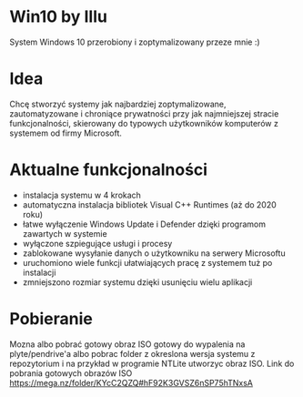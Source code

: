# Win10 by Illu
System Windows 10 przerobiony i zoptymalizowany przeze mnie :) 

# Idea
Chcę stworzyć systemy jak najbardziej zoptymalizowane, zautomatyzowane i chroniące prywatności przy jak najmniejszej stracie funkcjonalności, skierowany do typowych użytkowników komputerów z systemem od firmy Microsoft. 

# Aktualne funkcjonalności
- instalacja systemu w 4 krokach
- automatyczna instalacja bibliotek Visual C++ Runtimes (aż do 2020 roku)
- łatwe wyłączenie Windows Update i Defender dzięki programom zawartych w systemie
- wyłączone szpiegujące usługi i procesy
- zablokowane wysyłanie danych o użytkowniku na serwery Microsoftu
- uruchomiono wiele funkcji ułatwiających pracę z systemem tuż po instalacji
- zmniejszono rozmiar systemu dzięki usunięciu wielu aplikacji

# Pobieranie
Mozna albo pobrać gotowy obraz ISO gotowy do wypalenia na plyte/pendrive'a albo pobrac folder z okreslona wersja systemu z repozytorium i na przykład w programie NTLite utworzyc obraz ISO.
Link do pobrania gotowych obrazów ISO
https://mega.nz/folder/KYcC2QZQ#hF92K3GVSZ6nSP75hTNxsA

